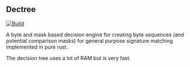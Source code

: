 ## Dectree

[![Build](https://github.com/clementwanjau/dectree-rs/actions/workflows/build.yml/badge.svg)](https://github.com/clementwanjau/dectree-rs/actions/workflows/build.yml)

A byte and mask based decision engine for creating byte
sequences (and potential comparison masks) for general purpose
signature matching implemented in pure rust.

The decision tree uses a lot of RAM but is very fast.

